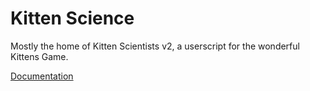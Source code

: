 # Kitten Science

Mostly the home of Kitten Scientists v2, a userscript for the wonderful Kittens Game.

[Documentation](https://kitten-science.com/)